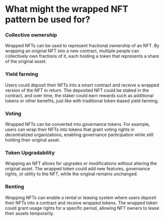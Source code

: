# What might the wrapped NFT pattern be used for?

### Collective ownership

Wrapped NFTs can be used to represent fractional ownership of an NFT. By wrapping an original NFT into a new contract, multiple people can collectively own fractions of it, each holding a token that represents a share of the original asset.

### Yield farming

Users could deposit their NFTs into a smart contract and receive a wrapped version of the NFT in return. The deposited NFT could be staked in the contract, and over time, the staker could earn rewards such as additional tokens or other benefits, just like with traditional token-based yield farming.

### Voting

Wrapped NFTs can be converted into governance tokens. For example, users can wrap their NFTs into tokens that grant voting rights in decentralized organizations, enabling governance participation while still holding their original asset.

### Token Upgradability

Wrapping an NFT allows for upgrades or modifications without altering the original asset. The wrapped token could add new features, governance rights, or utility to the NFT, while the original remains unchanged.

### Renting

Wrapping NFTs can enable a rental or leasing system where users deposit their NFTs into a contract and receive wrapped tokens. The wrapped token could grant usage rights for a specific period, allowing NFT owners to lease their assets temporarily.
